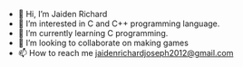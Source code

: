 - 👋 Hi, I’m Jaiden Richard
- 👀 I’m interested in C and C++ programming language. 
- 🌱 I’m currently learning C programming.
- 💞️ I’m looking to collaborate on making games 
- 📫 How to reach me jaidenrichardjoseph2012@gmail.com

<!---
Jaiden123465/Jaiden123465 is a ✨ special ✨ repository because its `README.md` (this file) appears on your GitHub profile.
You can click the Preview link to take a look at your changes.
--->
